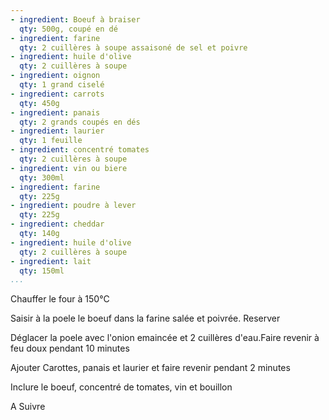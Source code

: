 ```yaml
---
- ingredient: Boeuf à braiser
  qty: 500g, coupé en dé
- ingredient: farine
  qty: 2 cuillères à soupe assaisoné de sel et poivre
- ingredient: huile d'olive
  qty: 2 cuillères à soupe
- ingredient: oignon
  qty: 1 grand ciselé
- ingredient: carrots
  qty: 450g
- ingredient: panais
  qty: 2 grands coupés en dés
- ingredient: laurier
  qty: 1 feuille
- ingredient: concentré tomates
  qty: 2 cuillères à soupe
- ingredient: vin ou biere
  qty: 300ml
- ingredient: farine
  qty: 225g
- ingredient: poudre à lever
  qty: 225g
- ingredient: cheddar
  qty: 140g
- ingredient: huile d'olive
  qty: 2 cuillères à soupe
- ingredient: lait
  qty: 150ml
...
```



Chauffer le four à 150°C

Saisir à la poele le boeuf  dans la farine salée et poivrée.  Reserver

Déglacer la poele avec l'onion emaincée et 2 cuillères d'eau.Faire revenir  à feu doux pendant 10 minutes

Ajouter Carottes, panais et laurier et faire revenir pendant 2 minutes

Inclure le boeuf, concentré de tomates, vin et bouillon

A Suivre